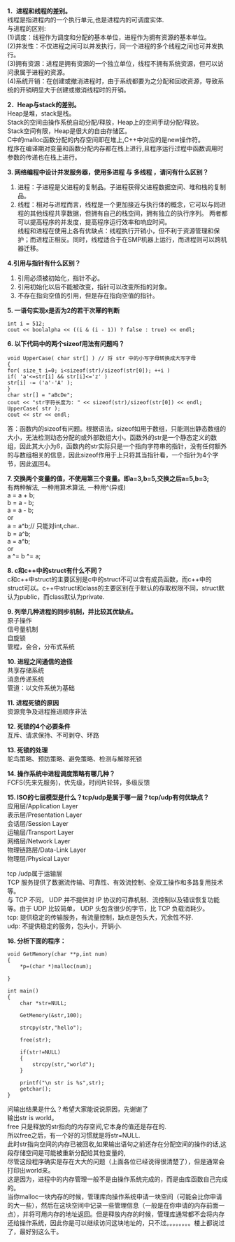 **1．进程和线程的差别。**     
线程是指进程内的一个执行单元,也是进程内的可调度实体.            
与进程的区别:              
(1)调度：线程作为调度和分配的基本单位，进程作为拥有资源的基本单位。                       
(2)并发性：不仅进程之间可以并发执行，同一个进程的多个线程之间也可并发执行。               
(3)拥有资源：进程是拥有资源的一个独立单位，线程不拥有系统资源，但可以访问隶属于进程的资源。               
(4)系统开销：在创建或撤消进程时，由于系统都要为之分配和回收资源，导致系统的开销明显大于创建或撤消线程时的开销。        

**2．Heap与stack的差别。**      
Heap是堆，stack是栈。    
Stack的空间由操作系统自动分配/释放，Heap上的空间手动分配/释放。           
Stack空间有限，Heap是很大的自由存储区。              
C中的malloc函数分配的内存空间即在堆上,C++中对应的是new操作符。              
程序在编译期对变量和函数分配内存都在栈上进行,且程序运行过程中函数调用时参数的传递也在栈上进行。      

**3. 网络编程中设计并发服务器，使用多进程 与 多线程 ，请问有什么区别？**      
1. 进程：子进程是父进程的复制品。子进程获得父进程数据空间、堆和栈的复制品。             
2. 线程：相对与进程而言，线程是一个更加接近与执行体的概念，它可以与同进程的其他线程共享数据，但拥有自己的栈空间，拥有独立的执行序列。
两者都可以提高程序的并发度，提高程序运行效率和响应时间。            
线程和进程在使用上各有优缺点：线程执行开销小，但不利于资源管理和保护；而进程正相反。同时，线程适合于在SMP机器上运行，而进程则可以跨机器迁移。   

**4.引用与指针有什么区别？**                  
1) 引用必须被初始化，指针不必。             
2) 引用初始化以后不能被改变，指针可以改变所指的对象。                   
3) 不存在指向空值的引用，但是存在指向空值的指针。 

**5. 一语句实现x是否为2的若干次幂的判断**            
```
int i = 512;
cout << boolalpha << ((i & (i - 1)) ? false : true) << endl;
```

**6. 以下代码中的两个sizeof用法有问题吗？**       
```
void UpperCase( char str[] ) // 将 str 中的小写字母转换成大写字母
{
for( size_t i=0; i<sizeof(str)/sizeof(str[0]); ++i )
if( 'a'<=str[i] && str[i]<='z' )
str[i] -= ('a'-'A' );
}
char str[] = "aBcDe";
cout << "str字符长度为: " << sizeof(str)/sizeof(str[0]) << endl;
UpperCase( str );
cout << str << endl;
```

答：函数内的sizeof有问题。根据语法，sizeof如用于数组，只能测出静态数组的大小，无法检测动态分配的或外部数组大小。函数外的str是一个静态定义的数组，因此其大小为6，函数内的str实际只是一个指向字符串的指针，没有任何额外的与数组相关的信息，因此sizeof作用于上只将其当指针看，一个指针为4个字节，因此返回4。             


**7. 交换两个变量的值，不使用第三个变量。即a=3,b=5,交换之后a=5,b=3;**    
有两种解法, 一种用算术算法, 一种用^(异或)      
a = a + b;           
b = a - b;         
a = a - b;         
or            
a = a^b;// 只能对int,char..          
b = a^b;         
a = a^b;         
or        
a ^= b ^= a;       


**8. c和c++中的struct有什么不同？**           
c和c++中struct的主要区别是c中的struct不可以含有成员函数，而c++中的struct可以。c++中struct和class的主要区别在于默认的存取权限不同，struct默认为public，而class默认为private.      

**9. 列举几种进程的同步机制，并比较其优缺点。**          
原子操作         
信号量机制            
自旋锁          
管程，会合，分布式系统          

**10. 进程之间通信的途径**       
共享存储系统       
消息传递系统       
管道：以文件系统为基础         

**11. 进程死锁的原因**      
资源竞争及进程推进顺序非法

**12. 死锁的4个必要条件**         
互斥、请求保持、不可剥夺、环路           

**13. 死锁的处理**             
鸵鸟策略、预防策略、避免策略、检测与解除死锁        

**14. 操作系统中进程调度策略有哪几种？**      
FCFS(先来先服务)，优先级，时间片轮转，多级反馈          

**15. ISO的七层模型是什么？tcp/udp是属于哪一层？tcp/udp有何优缺点？**             
应用层/Application Layer          
表示层/Presentation Layer             
会话层/Session Layer          
运输层/Transport Layer             
网络层/Network Layer                  
物理链路层/Data-Link Layer              
物理层/Physical Layer       

tcp /udp属于运输层            
TCP 服务提供了数据流传输、可靠性、有效流控制、全双工操作和多路复用技术等。            
与 TCP 不同， UDP 并不提供对 IP 协议的可靠机制、流控制以及错误恢复功能等。由于 UDP 比较简单， UDP 头包含很少的字节，比 TCP 负载消耗少。          
tcp: 提供稳定的传输服务，有流量控制，缺点是包头大，冗余性不好.         
udp: 不提供稳定的服务，包头小，开销小.         



**16. 分析下面的程序：**    
```
void GetMemory(char **p,int num)
{
    *p=(char *)malloc(num);

}

int main()
{
    char *str=NULL;

    GetMemory(&str,100);

    strcpy(str,"hello");

    free(str);

    if(str!=NULL)
    {
        strcpy(str,"world");
    }

    printf("\n str is %s",str);
    getchar();
}
```
问输出结果是什么？希望大家能说说原因，先谢谢了       
输出str is world。           
free 只是释放的str指向的内存空间,它本身的值还是存在的.            
所以free之后，有一个好的习惯就是将str=NULL.            
此时str指向空间的内存已被回收,如果输出语句之前还存在分配空间的操作的话,这段存储空间是可能被重新分配给其他变量的,        
尽管这段程序确实是存在大大的问题（上面各位已经说得很清楚了），但是通常会打印出world来。            
这是因为，进程中的内存管理一般不是由操作系统完成的，而是由库函数自己完成的。         
当你malloc一块内存的时候，管理库向操作系统申请一块空间（可能会比你申请的大一些），然后在这块空间中记录一些管理信息（一般是在你申请的内存前面一点），并将可用内存的地址返回。但是释放内存的时候，管理库通常都不会将内存还给操作系统，因此你是可以继续访问这块地址的，只不过。。。。。。。。楼上都说过了，最好别这么干。        
